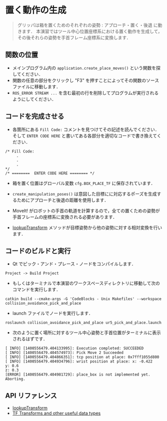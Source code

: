 <!--
# Create Place Moves
>The gripper moves through three poses in order to place the box: Approach, place and retreat. In this exercise, we will create these place poses for the '''tcp'''  coordinate frame and then transform them to the arm's wrist coordinate frame.
-->

# 置く動作の生成

> グリッパは箱を置くためのそれぞれの姿勢 : アプローチ・置く・後退 に動きます．
> 本演習ではツール中心位置座標系における置く動作を生成して，その後それらの姿勢を手首フレーム座標系に変換します．

<!--
## Locate Function

  * In the main program , locate the function call to '''application.create_place_moves()'''.
  * Go to the source file of that function by clicking in any part of the function and pressing "F3".
  * Remove the fist line containing the following '''ROS_ERROR_STREAM ...''' so that the program runs.
-->

## 関数の位置

  * メインプログラム内の `application.create_place_moves()` という関数を探してください．
  * 関数の任意の部分をクリックし "F3" を押すことによってその関数のソースファイルに移動します．
  * `ROS_ERROR STREAM ...` を含む最初の行を削除してプログラムが実行されるようにしてください．

<!--
## Complete Code

  * Find every line that begins with the comment "''Fill Code: ''" and read the description.  Then, replace every instance of the comment  "''ENTER CODE HERE''"
 with the appropriate line of code
-->

## コードを完成させる

  * 各箇所にある `Fill Code:` コメントを見つけてその記述を読んでください．そして `ENTER CODE HERE` と書いてある各部分を適切なコードで書き換えてください．
```
/* Fill Code:
     .
     .
     .
*/
/* ========  ENTER CODE HERE ======== */
```

<!-- * The box's position at the place location is saved in the global variable '''cfg.BOX_PLACE_TF'''. -->
 * 箱を置く位置はグローバル変数 `cfg.BOX_PLACE_TF` に保存されています．

<!-- * The '''create_manipulation_poses()''' uses the values of the approach and retreat distances in order to create the corresponding poses at the desired target. -->
 * `create_manipulation_poses()` は意図した目標にに対応するポーズを生成するためにアプローチと後退の距離を使用します．

<!--  * Since moveit plans the robot path for the arm's wrist, then it is necessary to convert all the place poses to the wrist coordinate frame. -->
 * MoveIt! がロボットの手首の軌道を計算するので，全ての置くための姿勢が手首フレームの座標系に変換される必要があります．

<!-- * The [[lookupTransform|http://mirror.umd.edu/roswiki/doc/hydro/api/tf/html/c++/classtf_1_1Transformer.html#ac01a9f8709a828c427f1a5faa0ced42b]] method can provide the pose of a target relative to another pose. -->
 * [lookupTransform](http://mirror.umd.edu/roswiki/doc/hydro/api/tf/html/c++/classtf_1_1Transformer.html#ac01a9f8709a828c427f1a5faa0ced42b) メソッドが目標姿勢から他の姿勢に対する相対変換を行います．

<!--
## Build Code and Run

  * Compile the pick and place node  in Eclipse
-->

##  コードのビルドと実行

  * Qt でピック・アンド・プレース・ノードをコンパイルします．
```
Project -> Build Project
```

<!--  * Alternatively, in a terminal cd into the '''demo_manipulation''' directory and do the following -->
  * もしくはターミナルで本演習のワークスペースディレクトリに移動して次のコマンドを実行します．
```
catkin build --cmake-args -G 'CodeBlocks - Unix Makefiles' --workspace collision_avoidance_pick_and_place
```

<!--  * Run your node with the launch file: -->
  * launch ファイルでノードを実行します．
```
roslaunch collision_avoidance_pick_and_place ur5_pick_and_place.launch
```
<!--  * The tcp and wrist position at the place location will be printed on the terminal. You should see something like: -->
  * 次のように置く場所に対するツール中心姿勢と手首位置がターミナルに表示されるはずです．
```
[ INFO] [1400556479.404133995]: Execution completed: SUCCEEDED
[ INFO] [1400556479.404574973]: Pick Move 2 Succeeded
[ INFO] [1400556479.404866351]: tcp position at place: 0x7fff1055d800
[ INFO] [1400556479.404934796]: wrist position at place: x: -0.422
y: 0.6
z: 0.3
[ERROR] [1400556479.404981729]: place_box is not implemented yet.  Aborting.
```

<!-- ## API References -->
## API リファレンス

* [lookupTransform](http://mirror.umd.edu/roswiki/doc/hydro/api/tf/html/c++/classtf_1_1Transformer.html#ac01a9f8709a828c427f1a5faa0ced42b)
* [TF Transforms and other useful data types](http://wiki.ros.org/tf/Overview/Data%20Types)
